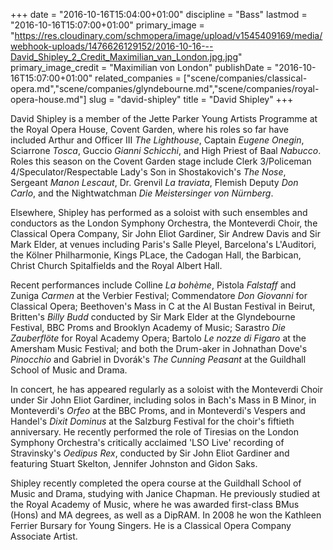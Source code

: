 +++
date = "2016-10-16T15:04:00+01:00"
discipline = "Bass"
lastmod = "2016-10-16T15:07:00+01:00"
primary_image = "https://res.cloudinary.com/schmopera/image/upload/v1545409169/media/webhook-uploads/1476626129152/2016-10-16---David_Shipley_2_Credit_Maximilian_van_London.jpg.jpg"
primary_image_credit = "Maximilian von London"
publishDate = "2016-10-16T15:07:00+01:00"
related_companies = ["scene/companies/classical-opera.md","scene/companies/glyndebourne.md","scene/companies/royal-opera-house.md"]
slug = "david-shipley"
title = "David Shipley"
+++

David Shipley is a member of the Jette Parker Young Artists Programme at the Royal Opera House, Covent Garden, where his roles so far have included Arthur and Officer III *The Lighthouse*, Captain *Eugene Onegin*, Sciarrone *Tosca*, Guccio *Gianni Schicchi*, and High Priest of Baal *Nabucco*. Roles this season on the Covent Garden stage include Clerk 3/Policeman 4/Speculator/Respectable Lady's Son in Shostakovich's *The Nose*, Sergeant *Manon Lescaut*, Dr. Grenvil *La traviata*, Flemish Deputy *Don Carlo*, and the Nightwatchman *Die Meistersinger von Nürnberg*.

Elsewhere, Shipley has performed as a soloist with such ensembles and conductors as the London Symphony Orchestra, the Monteverdi Choir, the Classical Opera Company, Sir John Eliot Gardiner, Sir Andrew Davis and Sir Mark Elder, at venues including Paris's Salle Pleyel, Barcelona's L'Auditori, the Kölner Philharmonie, Kings PLace, the Cadogan Hall, the Barbican, Christ Church Spitalfields and the Royal Albert Hall.

Recent performances include Colline *La bohème*, Pistola *Falstaff* and Zuniga *Carmen* at the Verbier Festival; Commendatore *Don Giovanni* for Classical Opera; Beethoven's Mass in C at the Al Bustan Festival in Beirut, Britten's *Billy Budd* conducted by Sir Mark Elder at the Glyndebourne Festival, BBC Proms and Brooklyn Academy of Music; Sarastro *Die Zauberflöte* for Royal Academy Opera; Bartolo *Le nozze di Figaro* at the Amersham Music Festival; and both the Drum-aker in Johnathan Dove's *Pinocchio* and Gabriel in Dvorák's *The Cunning Peasant* at the Guildhall School of Music and Drama.

In concert, he has appeared regularly as a soloist with the Monteverdi Choir under Sir John Eliot Gardiner, including solos in Bach's Mass in B Minor, in Monteverdi's *Orfeo* at the BBC Proms, and in Monteverdi's Vespers and Handel's *Dixit Dominus* at the Salzburg Festival for the choir's fiftieth anniversary. He recently performed the role of Tiresias on the London Symphony Orchestra's critically acclaimed 'LSO Live' recording of Stravinsky's *Oedipus Rex*, conducted by Sir John Eliot Gardiner and featuring Stuart Skelton, Jennifer Johnston and Gidon Saks.

Shipley recently completed the opera course at the Guildhall School of Music and Drama, studying with Janice Chapman. He previously studied at the Royal Academy of Music, where he was awarded first-class BMus (Hons) and MA degrees, as well as a DipRAM. In 2008 he won the Kathleen Ferrier Bursary for Young Singers. He is a Classical Opera Company Associate Artist.
